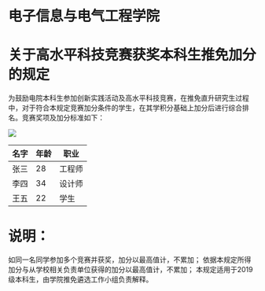 # 电子信息与电气工程学院  

# 关于高水平科技竞赛获奖本科生推免加分的规定  

为鼓励电院本科生参加创新实践活动及高水平科技竞赛，在推免直升研究生过程中，对于符合本规定竞赛加分条件的学生，在其学积分基础上加分后进行综合排名。竞赛奖项及加分标准如下：  

![](https://cdn-xlab-data.openxlab.org.cn/pdf/b542bdc7-b821-421b-bce4-0be39feacbf8/1de4fac774bd2b73ba64554838fd767acdf37230b1bbd946b8834ed78eed218d.jpg)  

| 名字   | 年龄 | 职业   |
|--------|------|--------|
| 张三   | 28   | 工程师 |
| 李四   | 34   | 设计师 |
| 王五   | 22   | 学生   |

# 说明：  

如同一名同学参加多个竞赛并获奖，加分以最高值计，不累加； 依据本规定所得加分与从学校相关负责单位获得的加分以最高值计，不累加； 本规定适用于2019 级本科生，由学院推免遴选工作小组负责解释。  
